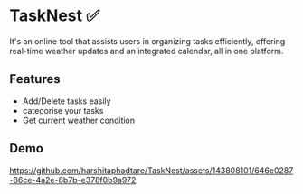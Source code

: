 # TaskNest ✅
It's an online tool that assists users in organizing tasks efficiently, offering real-time weather updates and an integrated calendar, all in one platform. 


## Features
- Add/Delete tasks easily
- categorise your tasks
- Get current weather condition

## Demo
https://github.com/harshitaphadtare/TaskNest/assets/143808101/646e0287-86ce-4a2e-8b7b-e378f0b9a972

